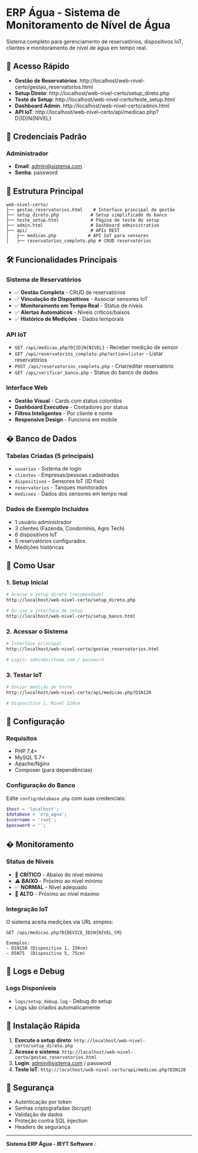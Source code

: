 # ERP Água - Sistema de Monitoramento de Nível de Água

Sistema completo para gerenciamento de reservatórios, dispositivos IoT, clientes e monitoramento de nível de água em tempo real.

## 🚀 Acesso Rápido

- **Gestão de Reservatórios**: http://localhost/web-nivel-certo/gestao_reservatorios.html
- **Setup Direto**: http://localhost/web-nivel-certo/setup_direto.php
- **Teste de Setup**: http://localhost/web-nivel-certo/teste_setup.html
- **Dashboard Admin**: http://localhost/web-nivel-certo/admin.html
- **API IoT**: http://localhost/web-nivel-certo/api/medicao.php?D{ID}N{NIVEL}

## 👤 Credenciais Padrão

### Administrador
- **Email**: admin@sistema.com
- **Senha**: password

## 📁 Estrutura Principal

```
web-nivel-certo/
├── gestao_reservatorios.html    # Interface principal de gestão
├── setup_direto.php            # Setup simplificado do banco
├── teste_setup.html            # Página de teste do setup
├── admin.html                  # Dashboard administrativo
├── api/                        # APIs REST
│   ├── medicao.php            # API IoT para sensores
│   ├── reservatorios_completo.php # CRUD reservatórios
```

## 🛠 Funcionalidades Principais

### Sistema de Reservatórios
- ✅ **Gestão Completa** - CRUD de reservatórios
- ✅ **Vinculação de Dispositivos** - Associar sensores IoT
- ✅ **Monitoramento em Tempo Real** - Status de níveis
- ✅ **Alertas Automáticos** - Níveis críticos/baixos
- ✅ **Histórico de Medições** - Dados temporais

### API IoT
- `GET /api/medicao.php?D{ID}N{NIVEL}` - Receber medição de sensor
- `GET /api/reservatorios_completo.php?action=listar` - Listar reservatórios
- `POST /api/reservatorios_completo.php` - Criar/editar reservatório
- `GET /api/verificar_banco.php` - Status do banco de dados

### Interface Web
- **Gestão Visual** - Cards com status coloridos
- **Dashboard Executivo** - Contadores por status
- **Filtros Inteligentes** - Por cliente e nome
- **Responsive Design** - Funciona em mobile

## � Banco de Dados

### Tabelas Criadas (5 principais)
- `usuarios` - Sistema de login
- `clientes` - Empresas/pessoas cadastradas
- `dispositivos` - Sensores IoT (ID fixo)
- `reservatorios` - Tanques monitorados
- `medicoes` - Dados dos sensores em tempo real

### Dados de Exemplo Incluídos
- 1 usuário administrador
- 3 clientes (Fazenda, Condomínio, Agro Tech)
- 6 dispositivos IoT
- 5 reservatórios configurados
- Medições históricas

## 🚀 Como Usar

### 1. Setup Inicial
```bash
# Acesse o setup direto (recomendado)
http://localhost/web-nivel-certo/setup_direto.php

# Ou use a interface de setup
http://localhost/web-nivel-certo/setup_banco.html
```

### 2. Acessar o Sistema
```bash
# Interface principal
http://localhost/web-nivel-certo/gestao_reservatorios.html

# Login: admin@sistema.com / password
```

### 3. Testar IoT
```bash
# Enviar medição de teste
http://localhost/web-nivel-certo/api/medicao.php?D1N120

# Dispositivo 1, Nível 120cm
```

## 🔧 Configuração

### Requisitos
- PHP 7.4+
- MySQL 5.7+
- Apache/Nginx
- Composer (para dependências)

### Configuração do Banco
Edite `config/database.php` com suas credenciais:
```php
$host = 'localhost';
$database = 'erp_agua';
$username = 'root';
$password = '';
```

## � Monitoramento

### Status de Níveis
- 🚨 **CRÍTICO** - Abaixo do nível mínimo
- ⚠️ **BAIXO** - Próximo ao nível mínimo
- ✅ **NORMAL** - Nível adequado
- 🔵 **ALTO** - Próximo ao nível máximo

### Integração IoT
O sistema aceita medições via URL simples:
```
GET /api/medicao.php?D{DEVICE_ID}N{NIVEL_CM}

Exemplos:
- D1N150 (Dispositivo 1, 150cm)
- D5N75  (Dispositivo 5, 75cm)
```

## 📝 Logs e Debug

### Logs Disponíveis
- `logs/setup_debug.log` - Debug do setup
- Logs são criados automaticamente


## 🔧 Instalação Rápida

1. **Execute o setup direto**: `http://localhost/web-nivel-certo/setup_direto.php`
2. **Acesse o sistema**: `http://localhost/web-nivel-certo/gestao_reservatorios.html`
3. **Login**: admin@sistema.com / password
4. **Teste IoT**: `http://localhost/web-nivel-certo/api/medicao.php?D1N120`

## 🔐 Segurança

- Autenticação por token
- Senhas criptografadas (bcrypt)
- Validação de dados
- Proteção contra SQL injection
- Headers de segurança

---
**Sistema ERP Água - IBYT Software** 💧
